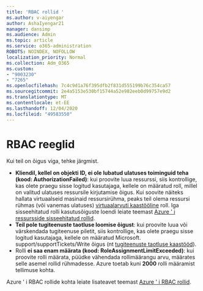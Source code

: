 ```yaml
---
title: 'RBAC rollid '
ms.author: v-aiyengar
author: AshaIyengar21
manager: dansimp
ms.audience: Admin
ms.topic: article
ms.service: o365-administration
ROBOTS: NOINDEX, NOFOLLOW
localization_priority: Normal
ms.collection: Adm_O365
ms.custom:
- "9003230"
- "7265"
ms.openlocfilehash: 7c4c9d1a76f395dfb2f831d555199b76c354ca57
ms.sourcegitcommit: 2e4a5153e530bf15744a52e982eeb0d99757e9d2
ms.translationtype: MT
ms.contentlocale: et-EE
ms.lasthandoff: 12/04/2020
ms.locfileid: "49583550"
---
```

# <a name="rbac-rules"></a>RBAC reeglid

Kui teil on õigus viga, tehke järgmist. 

- **Kliendil, kellel on objekti ID, ei ole lubatud ulatuses toiminguid teha (kood: AuthorizationFailed)**: kui proovite luua ressurssi, siis kontrollige, kas olete praegu sisse logitud kasutajaga, kellele on määratud roll, millel on valitud ulatuses ressursile kirjutamise õigus. Kui soovite näiteks hallata virtuaalseid masinaid ressursirühma, peaks teil olema ressursi rühmas (või vanemas ulatuses) [virtuaalarvuti kaastööline](https://docs.microsoft.com/azure/role-based-access-control/built-in-roles?WT.mc_id=Portal-Microsoft_Azure_Support#virtual-machine-contributor) roll. Iga sisseehitatud rolli kasutusõiguste loendi leiate teemast [Azure ' i ressursside sisseehitatud rollid](https://docs.microsoft.com/azure/role-based-access-control/built-in-roles?WT.mc_id=Portal-Microsoft_Azure_Support).
- **Teil pole tugiteenuste taotluse loomise õigust**: kui proovite luua või värskendada tugiteenuse piletit, siis kontrollige, kas olete praegu sisse logitud kasutajaga, kellele on määratud Microsoft. support/supportTickets/Write õigus (nt [tugiteenuste taotluse kaastööd](https://docs.microsoft.com/azure/role-based-access-control/built-in-roles?WT.mc_id=Portal-Microsoft_Azure_Support#support-request-contributor)).
- Rolli **ei saa enam määrata (kood: RoleAssignmentLimitExceeded)**: kui proovite rolli määrata, püüdke vähendada rollimäärangu arvu, määrates selle asemel rollid rühmadesse. Azure toetab kuni **2000** rolli määramist tellimuse kohta.

Azure ' i RBAC rollide kohta leiate lisateavet teemast [Azure ' i RBAC rollid](https://docs.microsoft.com/azure/role-based-access-control/role-assignments-portal?WT.mc_id=Portal-Microsoft_Azure_Support).
